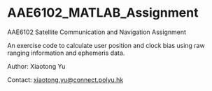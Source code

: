 # AAE6102_MATLAB_Assignment

AAE6102 Satellite Communication and Navigation Assignment

An exercise code to calculate user position and clock bias using raw ranging information and ephemeris data.

Author: Xiaotong Yu

Contact: xiaotong.yu@connect.polyu.hk
